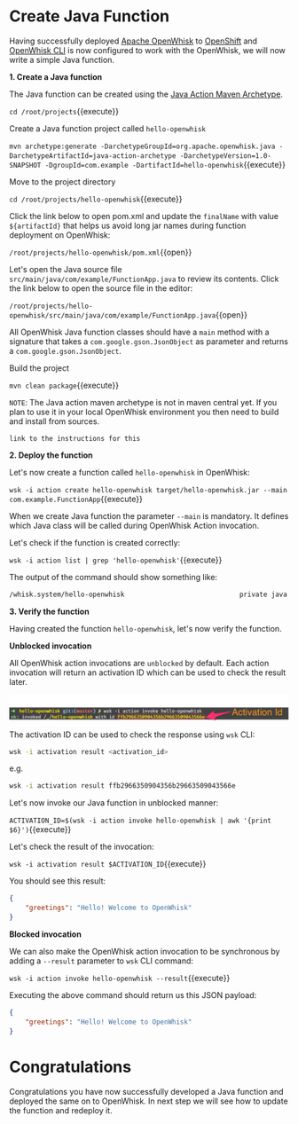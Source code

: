 # Create Java Function

Having successfully deployed [Apache OpenWhisk](https://openwhisk.apache.org/) to [OpenShift](https://openshift.com) and [OpenWhisk CLI](https://github.com/apache/incubator-openwhisk-cli/releases/) is now configured to work with the OpenWhisk, we will now write a simple Java function.


**1. Create a Java function**

The Java function can be created using the [Java Action Maven Archetype](https://github.com/apache/incubator-openwhisk-devtools/tree/master/java-action-archetype).  

``cd /root/projects``{{execute}}

Create a Java function project called `hello-openwhisk`

``mvn archetype:generate -DarchetypeGroupId=org.apache.openwhisk.java -DarchetypeArtifactId=java-action-archetype -DarchetypeVersion=1.0-SNAPSHOT -DgroupId=com.example -DartifactId=hello-openwhisk``{{execute}}

Move to the project directory

``cd /root/projects/hello-openwhisk``{{execute}}

Click the link below to open pom.xml and update the `finalName` with value `${artifactId}` that helps us avoid long jar names during function deployment on OpenWhisk:

``/root/projects/hello-openwhisk/pom.xml``{{open}}

Let's open the Java source file `src/main/java/com/example/FunctionApp.java` to review its contents.  Click the link below to open the source file in the editor:

``/root/projects/hello-openwhisk/src/main/java/com/example/FunctionApp.java``{{open}}

All OpenWhisk Java function classes should have a `main` method with a signature that takes a `com.google.gson.JsonObject` as parameter and returns a `com.google.gson.JsonObject`.

Build the project

``mvn clean package``{{execute}}

`NOTE`: The Java action maven archetype is not in maven central yet.  If you plan to use it in your local OpenWhisk environment you then need to build and install from sources.

```TODO
link to the instructions for this
```

**2. Deploy the function**

Let's now create a function called `hello-openwhisk` in OpenWhisk:

``wsk -i action create hello-openwhisk target/hello-openwhisk.jar --main com.example.FunctionApp``{{execute}}

When we create Java function the parameter `--main` is mandatory.  It defines which Java class will be called during OpenWhisk Action invocation.

Let's check if the function is created correctly:

``wsk -i action list | grep 'hello-openwhisk'``{{execute}}

The output of the command should show something like:

```sh
/whisk.system/hello-openwhisk                             private java
```

**3. Verify the function**

Having created the function `hello-openwhisk`, let's now verify the function.

**Unblocked invocation**

All OpenWhisk action invocations are `unblocked` by default.  Each action invocation will return an activation ID which can be used to check the result later.

![Web Console Login](../assets/ow_action_with_activation_id.png)

The activation ID can be used to  check the response using `wsk` CLI:

```sh
wsk -i activation result <activation_id>
```

e.g. 

```sh
wsk -i activation result ffb2966350904356b29663509043566e
```

Let's now invoke our Java function in unblocked manner:

``ACTIVATION_ID=$(wsk -i action invoke hello-openwhisk | awk '{print $6}')``{{execute}}

Let's check the result of the invocation:

``wsk -i activation result $ACTIVATION_ID``{{execute}}

You should see this result:

```json
{
    "greetings": "Hello! Welcome to OpenWhisk"
}
```

**Blocked invocation**

We can also make the OpenWhisk action invocation to be synchronous by adding a `--result` parameter to `wsk` CLI command: 

``wsk -i action invoke hello-openwhisk --result``{{execute}}

Executing the above command should return us this JSON payload:

```json
{
    "greetings": "Hello! Welcome to OpenWhisk"
}
```

# Congratulations

Congratulations you have now successfully developed a Java function and deployed the same on to OpenWhisk.   In next step we will see how to update the function and redeploy it.
